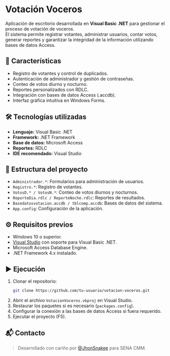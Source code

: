 # Votación Voceros

Aplicación de escritorio desarrollada en **Visual Basic .NET** para gestionar el proceso de votación de voceros.  
El sistema permite registrar votantes, administrar usuarios, contar votos, generar reportes y garantizar la integridad de la información utilizando bases de datos Access.

## 🚀 Características
- Registro de votantes y control de duplicados.
- Autenticación de administrador y gestión de contraseñas.
- Conteo de votos diurno y nocturno.
- Reportes personalizados con RDLC.
- Integración con bases de datos Access (.accdb).
- Interfaz gráfica intuitiva en Windows Forms.

## 🛠️ Tecnologías utilizadas
- **Lenguaje:** Visual Basic .NET
- **Framework:** .NET Framework
- **Base de datos:** Microsoft Access
- **Reportes:** RDLC
- **IDE recomendado:** Visual Studio

## 📂 Estructura del proyecto
- `Administrador.*`: Formularios para administración de usuarios.
- `Registro.*`: Registro de votantes.
- `VotosD.* / VotosN.*`: Conteo de votos diurnos y nocturnos.
- `ReporteDia.rdlc / ReporteNoche.rdlc`: Reportes de resultados.
- `Basedatosvotacion.accdb / tblcomp.accdb`: Bases de datos del sistema.
- `App.config`: Configuración de la aplicación.

## ⚙️ Requisitos previos
- Windows 10 o superior.
- [Visual Studio](https://visualstudio.microsoft.com/) con soporte para Visual Basic .NET.
- Microsoft Access Database Engine.
- .NET Framework 4.x instalado.

## ▶️ Ejecución
1. Clonar el repositorio:
   ```bash
   git clone https://github.com/tu-usuario/votacion-voceros.git
2. Abrir el archivo `VotacionVoceros.vbproj` en Visual Studio.
3. Restaurar los paquetes si es necesario (`packages.config`).
4. Configurar la conexión a las bases de datos Access si fuera requerido.
5. Ejecutar el proyecto (F5).

## 📬 Contacto

> Desarrollado con cariño por [@JhonSnakee](https://github.com/JhonSnakee) para SENA CMM.
